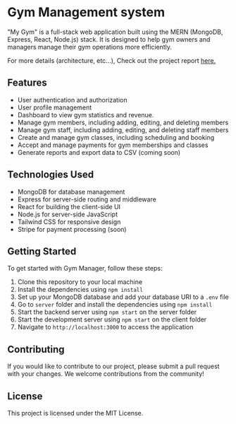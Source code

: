 # Gym Management system

"My Gym" is a full-stack web application built using the MERN (MongoDB, Express, React, Node.js) stack. It is designed to help gym owners and managers manage their gym operations more efficiently.

For more details (architecture, etc...), Check out the project report [here.](https://docs.google.com/document/d/1wtS22mbR2yVoI5TgYi7xYifr6dHjjGycg6LM1OjNwxQ/edit?usp=sharing)

## Features

- User authentication and authorization
- User profile management
- Dashboard to view gym statistics and revenue.
- Manage gym members, including adding, editing, and deleting members
- Manage gym staff, including adding, editing, and deleting staff members
- Create and manage gym classes, including scheduling and booking
- Accept and manage payments for gym memberships and classes
- Generate reports and export data to CSV (coming soon)

## Technologies Used

- MongoDB for database management
- Express for server-side routing and middleware
- React for building the client-side UI
- Node.js for server-side JavaScript
- Tailwind CSS for responsive design
- Stripe for payment processing (soon)

## Getting Started

To get started with Gym Manager, follow these steps:

1. Clone this repository to your local machine
2. Install the dependencies using `npm install`
3. Set up your MongoDB database and add your database URI to a `.env` file
4. Go to `server` folder and install the dependencies using `npm install`
5. Start the backend server using `npm start` on the server folder
6. Start the development server using `npm start` on the client folder
6. Navigate to `http://localhost:3000` to access the application

## Contributing

If you would like to contribute to our project, please submit a pull request with your changes. We welcome contributions from the community!

## License

This project is licensed under the MIT License.
